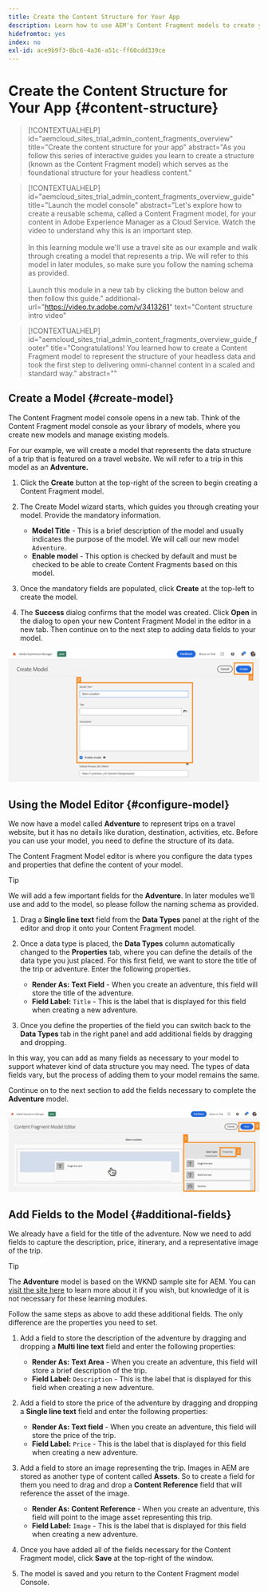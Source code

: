 ```yaml
---
title: Create the Content Structure for Your App
description: Learn how to use AEM's Content Fragment models to create your content structure, which serves as the foundation for all of your headless content.
hidefromtoc: yes
index: no
exl-id: ace9b9f3-8bc6-4a36-a51c-ff60cdd339ce
---
```


# Create the Content Structure for Your App {#content-structure}

>[!CONTEXTUALHELP]
>id="aemcloud_sites_trial_admin_content_fragments_overview"
>title="Create the content structure for your app"
>abstract="As you follow this series of interactive guides you learn to create a structure (known as the Content Fragment model) which serves as the foundational structure for your headless content."

>[!CONTEXTUALHELP]
>id="aemcloud_sites_trial_admin_content_fragments_overview_guide"
>title="Launch the model console"
>abstract="Let's explore how to create a reusable schema, called a Content Fragment model, for your content in Adobe Experience Manager as a Cloud Service. Watch the video to understand why this is an important step. <br><br>In this learning module we'll use a travel site as our example and walk through creating a model that represents a trip. We will refer to this model in later modules, so make sure you follow the naming schema as provided.<br><br>Launch this module in a new tab by clicking the button below and then follow this guide."
>additional-url="https://video.tv.adobe.com/v/3413261" text="Content structure intro video"

>[!CONTEXTUALHELP]
>id="aemcloud_sites_trial_admin_content_fragments_overview_guide_footer"
>title="Congratulations! You learned how to create a Content Fragment model to represent the structure of your headless data and took the first step to delivering omni-channel content in a scaled and standard way."
>abstract=""

## Create a Model {#create-model}

The Content Fragment model console opens in a new tab. Think of the Content Fragment model console as your library of models, where you create new models and manage existing models.

For our example, we will create a model that represents the data structure of a trip that is featured on a travel website. We will refer to a trip in this model as an **Adventure.**

1. Click the **Create** button at the top-right of the screen to begin creating a Content Fragment model.

1. The Create Model wizard starts, which guides you through creating your model. Provide the mandatory information.

   * **Model Title** - This is a brief description of the model and usually indicates the purpose of the model. We will call our new model `Adventure`.
   * **Enable model** - This option is checked by default and must be checked to be able to create Content Fragments based on this model.

1. Once the mandatory fields are populated, click **Create** at the top-left to create the model. 

1. The **Success** dialog confirms that the model was created. Click **Open** in the dialog to open your new Content Fragment Model in the editor in a new tab. Then continue on to the next step to adding data fields to your model.

![Steps two and three of creating a Content Fragment model](assets/do-not-localize/create-model-2-3.png)

## Using the Model Editor {#configure-model}

We now have a model called **Adventure** to represent trips on a travel website, but it has no details like duration, destination, activities, etc. Before you can use your model, you need to define the structure of its data. 

The Content Fragment Model editor is where you configure the data types and properties that define the content of your model.

>[!TIP]
>
>We will add a few important fields for the **Adventure**. In later modules we'll use and add to the model, so please follow the naming schema as provided.

1. Drag a **Single line text** field from the **Data Types** panel at the right of the editor and drop it onto your Content Fragment model. 

1. Once a data type is placed, the **Data Types** column automatically changed to the **Properties** tab, where you can define the details of the data type you just placed. For this first field, we want to store the title of the trip or adventure. Enter the following properties.

   * **Render As:** **Text Field** - When you create an adventure, this field will store the title of the adventure.
   * **Field Label:** `Title` - This is the label that is displayed for this field when creating a new adventure.

1. Once you define the properties of the field you can switch back to the **Data Types** tab in the right panel and add additional fields by dragging and dropping.

In this way, you can add as many fields as necessary to your model to support whatever kind of data structure you may need. The types of data fields vary, but the process of adding them to your model remains the same.

Continue on to the next section to add the fields necessary to complete the **Adventure** model.

![Steps one, two, and three of adding fields to the model](assets/do-not-localize/define-model-fields-1-2-3.png)

## Add Fields to the Model {#additional-fields}

We already have a field for the title of the adventure. Now we need to add fields to capture the description, price, itinerary, and a representative image of the trip.

>[!TIP]
>
>The **Adventure** model is based on the WKND sample site for AEM. You can [visit the site here](https://wknd.site/us/en/adventures/yosemite-backpacking.html) to learn more about it if you wish, but knowledge of it is not necessary for these learning modules.

Follow the same steps as above to add these additional fields. The only difference are the properties you need to set.

1. Add a field to store the description of the adventure by dragging and dropping a **Multi line text** field and enter the following properties:

   * **Render As:** **Text Area** - When you create an adventure, this field will store a brief description of the trip.
   * **Field Label:** `Description` - This is the label that is displayed for this field when creating a new adventure.

1. Add a field to store the price of the adventure by dragging and dropping a **Single line text** field and enter the following properties:

   * **Render As:** **Text field** - When you create an adventure, this field will store the price of the trip.
   * **Field Label:** `Price` - This is the label that is displayed for this field when creating a new adventure.

1. Add a field to store an image representing the trip. Images in AEM are stored as another type of content called **Assets**. So to create a field for them you need to drag and drop a **Content Reference** field that will reference the asset of the image.

   * **Render As:** **Content Reference** - When you create an adventure, this field will point to the image asset representing this trip.
   * **Field Label:** `Image` - This is the label that is displayed for this field when creating a new adventure.

1. Once you have added all of the fields necessary for the Content Fragment model, click **Save** at the top-right of the window.

1. The model is saved and you return to the Content Fragment model Console.

